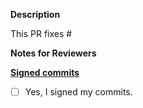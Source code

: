 **Description**

This PR fixes #

**Notes for Reviewers**


**[Signed commits](https://github.com/khulnasoft/khulnasoft/blob/master/CONTRIBUTING.md#signing-off-on-commits-developer-certificate-of-origin)**
- [ ] Yes, I signed my commits.
 

<!--
Thank you for contributing to KhulnaSoft projects! 

Contributing Conventions:

1. Include descriptive PR titles with [<component-name>] prepended.
2. Build and test your changes before submitting a PR. 
3. Sign your commits

By following the community's contribution conventions upfront, the review process will 
be accelerated and your PR merged more quickly.
-->
